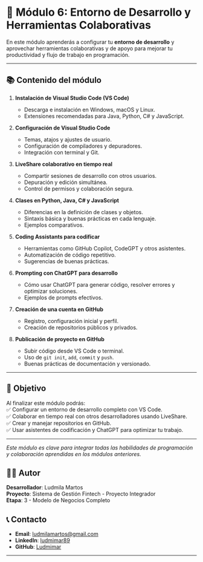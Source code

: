 # 📘 Módulo 6: Entorno de Desarrollo y Herramientas Colaborativas

En este módulo aprenderás a configurar tu **entorno de desarrollo** y aprovechar herramientas colaborativas y de apoyo para mejorar tu productividad y flujo de trabajo en programación.

---

## 📚 Contenido del módulo

1. **Instalación de Visual Studio Code (VS Code)**  
   - Descarga e instalación en Windows, macOS y Linux.  
   - Extensiones recomendadas para Java, Python, C# y JavaScript.

2. **Configuración de Visual Studio Code**  
   - Temas, atajos y ajustes de usuario.  
   - Configuración de compiladores y depuradores.  
   - Integración con terminal y Git.

3. **LiveShare colaborativo en tiempo real**  
   - Compartir sesiones de desarrollo con otros usuarios.  
   - Depuración y edición simultánea.  
   - Control de permisos y colaboración segura.

4. **Clases en Python, Java, C# y JavaScript**  
   - Diferencias en la definición de clases y objetos.  
   - Sintaxis básica y buenas prácticas en cada lenguaje.  
   - Ejemplos comparativos.

5. **Coding Assistants para codificar**  
   - Herramientas como GitHub Copilot, CodeGPT y otros asistentes.  
   - Automatización de código repetitivo.  
   - Sugerencias de buenas prácticas.

6. **Prompting con ChatGPT para desarrollo**  
   - Cómo usar ChatGPT para generar código, resolver errores y optimizar soluciones.  
   - Ejemplos de prompts efectivos.

7. **Creación de una cuenta en GitHub**  
   - Registro, configuración inicial y perfil.  
   - Creación de repositorios públicos y privados.  

8. **Publicación de proyecto en GitHub**  
   - Subir código desde VS Code o terminal.  
   - Uso de `git init`, `add`, `commit` y `push`.  
   - Buenas prácticas de documentación y versionado.

---

## 🎯 Objetivo
Al finalizar este módulo podrás:  
✅ Configurar un entorno de desarrollo completo con VS Code.  
✅ Colaborar en tiempo real con otros desarrolladores usando LiveShare.  
✅ Crear y manejar repositorios en GitHub.  
✅ Usar asistentes de codificación y ChatGPT para optimizar tu trabajo.  

---

*Este módulo es clave para integrar todas las habilidades de programación y colaboración aprendidas en los módulos anteriores.*

## 👨‍💻 Autor

**Desarrollador**: Ludmila Martos  
**Proyecto**: Sistema de Gestión Fintech - Proyecto Integrador  
**Etapa**: 3 - Modelo de Negocios Completo

## 📞 Contacto

- **Email**: [ludmilamartos@gmail.com](mailto:ludmilamartos@gmail.com)
- **LinkedIn**: [ludmimar89](https://www.linkedin.com/in/ludmimar89/)
- **GitHub**: [Ludmimar](https://github.com/Ludmimar)

---

